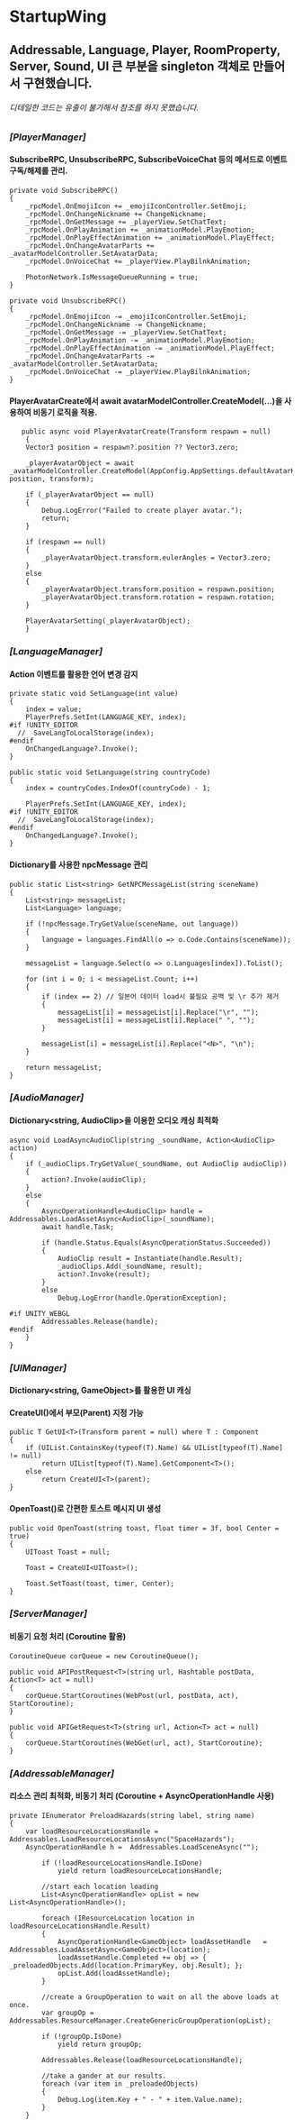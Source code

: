 # StartupWing

## **Addressable, Language, Player, RoomProperty, Server, Sound, UI 큰 부분을 singleton 객체로 만들어서 구현했습니다.**
###### *디테일한 코드는 유출이 불가해서 참조를 하지 못했습니다.*

### *[PlayerManager]*
  #### SubscribeRPC, UnsubscribeRPC, SubscribeVoiceChat 등의 메서드로 이벤트 구독/해제를 관리.
    private void SubscribeRPC()
    {
        _rpcModel.OnEmojiIcon += _emojiIconController.SetEmoji;
        _rpcModel.OnChangeNickname += ChangeNickname;
        _rpcModel.OnGetMessage += _playerView.SetChatText;
        _rpcModel.OnPlayAnimation += _animationModel.PlayEmotion;
        _rpcModel.OnPlayEffectAnimation += _animationModel.PlayEffect;
        _rpcModel.OnChangeAvatarParts += _avatarModelController.SetAvatarData;
        _rpcModel.OnVoiceChat += _playerView.PlayBilnkAnimation;

        PhotonNetwork.IsMessageQueueRunning = true;
    }

    private void UnsubscribeRPC()
    {
        _rpcModel.OnEmojiIcon -= _emojiIconController.SetEmoji;
        _rpcModel.OnChangeNickname -= ChangeNickname;
        _rpcModel.OnGetMessage -= _playerView.SetChatText;
        _rpcModel.OnPlayAnimation -= _animationModel.PlayEmotion;
        _rpcModel.OnPlayEffectAnimation -= _animationModel.PlayEffect;
        _rpcModel.OnChangeAvatarParts -= _avatarModelController.SetAvatarData;
        _rpcModel.OnVoiceChat -= _playerView.PlayBilnkAnimation;
    }
   
  #### PlayerAvatarCreate에서 await avatarModelController.CreateModel(...)을 사용하여 비동기 로직을 적용.
       public async void PlayerAvatarCreate(Transform respawn = null)
        {
        Vector3 position = respawn?.position ?? Vector3.zero;

        _playerAvatarObject = await _avatarModelController.CreateModel(AppConfig.AppSettings.defaultAvatarKey, position, transform);

        if (_playerAvatarObject == null)
        {
            Debug.LogError("Failed to create player avatar.");
            return;
        }

        if (respawn == null)
        {
            _playerAvatarObject.transform.eulerAngles = Vector3.zero;
        }
        else
        {
            _playerAvatarObject.transform.position = respawn.position;
            _playerAvatarObject.transform.rotation = respawn.rotation;
        }

        PlayerAvatarSetting(_playerAvatarObject);
        }

### *[LanguageManager]*
  #### Action 이벤트를 활용한 언어 변경 감지
    private static void SetLanguage(int value)
    {
        index = value;
        PlayerPrefs.SetInt(LANGUAGE_KEY, index);
    #if !UNITY_EDITOR
      //  SaveLangToLocalStorage(index);
    #endif
        OnChangedLanguage?.Invoke();
    }

    public static void SetLanguage(string countryCode)
    {
        index = countryCodes.IndexOf(countryCode) - 1;

        PlayerPrefs.SetInt(LANGUAGE_KEY, index);
    #if !UNITY_EDITOR
      //  SaveLangToLocalStorage(index);
    #endif
        OnChangedLanguage?.Invoke();
    }
  
  #### Dictionary를 사용한 npcMessage 관리
    public static List<string> GetNPCMessageList(string sceneName)
    {
        List<string> messageList;
        List<Language> language;

        if (!npcMessage.TryGetValue(sceneName, out language))
        {
            language = languages.FindAll(o => o.Code.Contains(sceneName));
        }

        messageList = language.Select(o => o.Languages[index]).ToList();

        for (int i = 0; i < messageList.Count; i++)
        {
            if (index == 2) // 일본어 데이터 load시 불필요 공백 및 \r 추가 제거
            {
                messageList[i] = messageList[i].Replace("\r", "");
                messageList[i] = messageList[i].Replace(" ", "");
            }

            messageList[i] = messageList[i].Replace("<N>", "\n");
        }

        return messageList;
    }
  
### *[AudioManager]*
  #### Dictionary<string, AudioClip>을 이용한 오디오 캐싱 최적화
    async void LoadAsyncAudioClip(string _soundName, Action<AudioClip> action)
    {
        if (_audioClips.TryGetValue(_soundName, out AudioClip audioClip))
        {
            action?.Invoke(audioClip);
        }
        else
        {
            AsyncOperationHandle<AudioClip> handle = Addressables.LoadAssetAsync<AudioClip>(_soundName);
            await handle.Task;

            if (handle.Status.Equals(AsyncOperationStatus.Succeeded))
            {
                AudioClip result = Instantiate(handle.Result);
                _audioClips.Add(_soundName, result);
                action?.Invoke(result);
            }
            else
                Debug.LogError(handle.OperationException);

    #if UNITY_WEBGL
            Addressables.Release(handle);
    #endif
        }
    }

### *[UIManager]*
  #### Dictionary<string, GameObject>를 활용한 UI 캐싱
  #### CreateUI<T>()에서 부모(Parent) 지정 가능
    public T GetUI<T>(Transform parent = null) where T : Component
    {
        if (UIList.ContainsKey(typeof(T).Name) && UIList[typeof(T).Name] != null)
            return UIList[typeof(T).Name].GetComponent<T>();
        else
            return CreateUI<T>(parent);
    }

  #### OpenToast()로 간편한 토스트 메시지 UI 생성
    public void OpenToast(string toast, float timer = 3f, bool Center = true)
    {
        UIToast Toast = null;

        Toast = CreateUI<UIToast>();

        Toast.SetToast(toast, timer, Center);
    }

### *[ServerManager]*
  #### 비동기 요청 처리 (Coroutine 활용)
    CoroutineQueue corQueue = new CoroutineQueue();

    public void APIPostRequest<T>(string url, Hashtable postData, Action<T> act = null) 
    {
        corQueue.StartCoroutines(WebPost(url, postData, act), StartCoroutine);
    }

    public void APIGetRequest<T>(string url, Action<T> act = null)
    {
        corQueue.StartCoroutines(WebGet(url, act), StartCoroutine);
    }

### *[AddressableManager]*
  #### 리소스 관리 최적화, 비동기 처리 (Coroutine + AsyncOperationHandle 사용)
    private IEnumerator PreloadHazards(string label, string name)
    {
        var loadResourceLocationsHandle = Addressables.LoadResourceLocationsAsync("SpaceHazards");
        AsyncOperationHandle h =  Addressables.LoadSceneAsync("");

            if (!loadResourceLocationsHandle.IsDone)
                yield return loadResourceLocationsHandle;

            //start each location loading
            List<AsyncOperationHandle> opList = new List<AsyncOperationHandle>();

            foreach (IResourceLocation location in loadResourceLocationsHandle.Result)
            {
                AsyncOperationHandle<GameObject> loadAssetHandle   = Addressables.LoadAssetAsync<GameObject>(location);
                loadAssetHandle.Completed += obj => { _preloadedObjects.Add(location.PrimaryKey, obj.Result); };
                opList.Add(loadAssetHandle);
            }

            //create a GroupOperation to wait on all the above loads at once. 
            var groupOp = Addressables.ResourceManager.CreateGenericGroupOperation(opList);

            if (!groupOp.IsDone)
                yield return groupOp;

            Addressables.Release(loadResourceLocationsHandle);

            //take a gander at our results.
            foreach (var item in _preloadedObjects)
            {
                Debug.Log(item.Key + " - " + item.Value.name);
            }
        }
